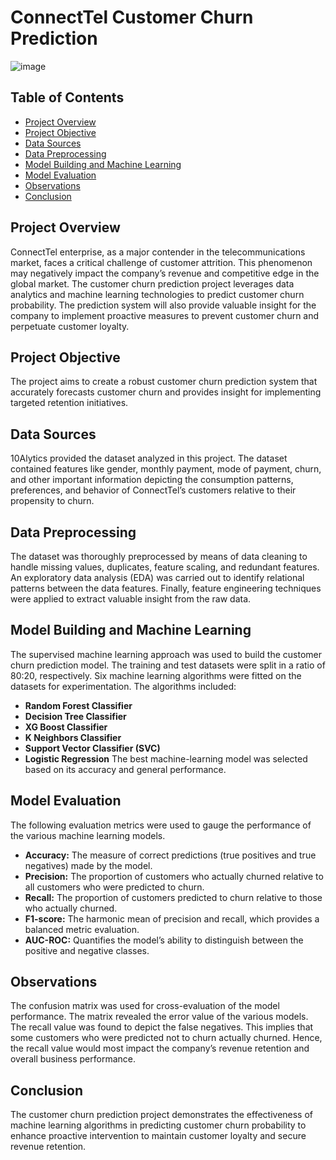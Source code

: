 # ConnectTel Customer Churn Prediction

![image](https://github.com/YannickEsopere/10Alytics-FSDS-CapstoneProject/assets/134769052/d22402b3-b618-43e1-8716-422d46382d03)

## Table of Contents
- [Project Overview](#project-overview)
- [Project Objective](#project-objective)
- [Data Sources](#data-sources)
- [Data Preprocessing](#data-preprocessing)
- [Model Building and Machine Learning](#model-building-and-machine-learning)
- [Model Evaluation](#model-evaluation)
- [Observations](#observations)
- [Conclusion](#conclusion)

## Project Overview
ConnectTel enterprise, as a major contender in the telecommunications market, faces a critical challenge of customer attrition. This phenomenon may negatively impact the company’s revenue and competitive edge in the global market.
The customer churn prediction project leverages data analytics and machine learning technologies to predict customer churn probability. The prediction system will also provide valuable insight for the company to implement proactive measures to prevent customer churn and perpetuate customer loyalty.

## Project Objective
The project aims to create a robust customer churn prediction system that accurately forecasts customer churn and provides insight for implementing targeted retention initiatives.

## Data Sources
10Alytics provided the dataset analyzed in this project. The dataset contained features like gender, monthly payment, mode of payment, churn, and other important information depicting the consumption patterns, preferences, and behavior of ConnectTel’s customers relative to their propensity to churn.

## Data Preprocessing
The dataset was thoroughly preprocessed by means of data cleaning to handle missing values, duplicates, feature scaling, and redundant features. An exploratory data analysis (EDA) was carried out to identify relational patterns between the data features. Finally, feature engineering techniques were applied to extract valuable insight from the raw data.

## Model Building and Machine Learning
The supervised machine learning approach was used to build the customer churn prediction model. The training and test datasets were split in a ratio of 80:20, respectively. Six machine learning algorithms were fitted on the datasets for experimentation. The algorithms included:
- **Random Forest Classifier**
- **Decision Tree Classifier**
- **XG Boost Classifier**
- **K Neighbors Classifier**
- **Support Vector Classifier (SVC)**
- **Logistic Regression**
The best machine-learning model was selected based on its accuracy and general performance.

## Model Evaluation
The following evaluation metrics were used to gauge the performance of the various machine learning models.
- **Accuracy:** The measure of correct predictions (true positives and true negatives) made by the model.
- **Precision:** The proportion of customers who actually churned relative to all customers who were predicted to churn.
- **Recall:** The proportion of customers predicted to churn relative to those who actually churned.
- **F1-score:** The harmonic mean of precision and recall, which provides a balanced metric evaluation.
- **AUC-ROC:** Quantifies the model’s ability to distinguish between the positive and negative classes.

## Observations
The confusion matrix was used for cross-evaluation of the model performance. The matrix revealed the error value of the various models. The recall value was found to depict the false negatives. This implies that some customers who were predicted not to churn actually churned. Hence, the recall value would most impact the company’s revenue retention and overall business performance.

## Conclusion
The customer churn prediction project demonstrates the effectiveness of machine learning algorithms in predicting customer churn probability to enhance proactive intervention to maintain customer loyalty and secure revenue retention. 


